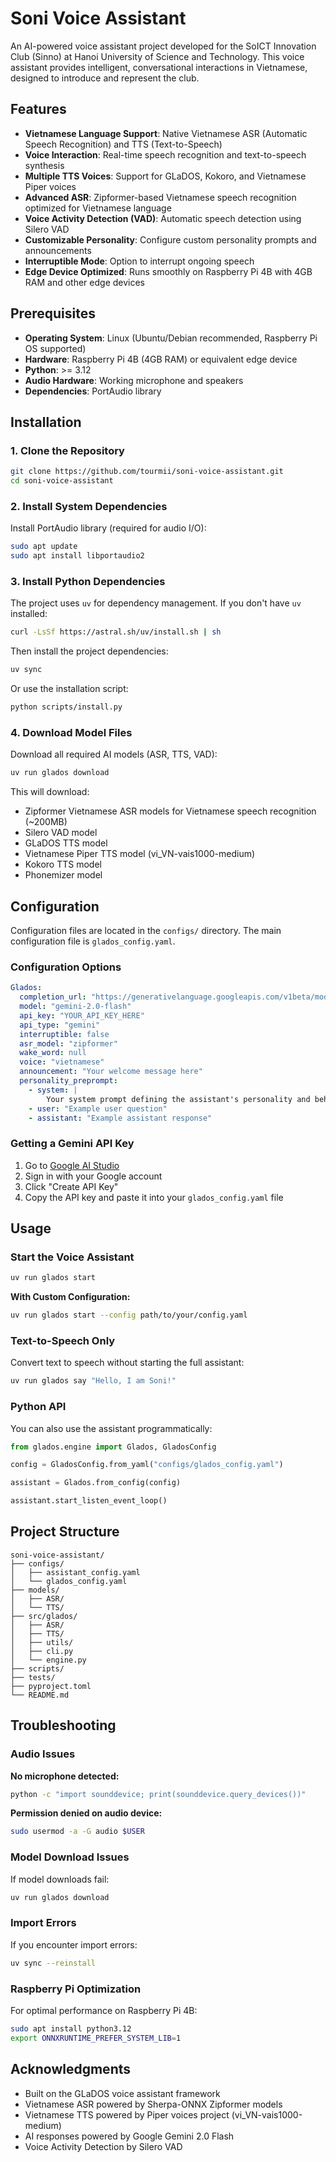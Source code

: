 

# Soni Voice Assistant

An AI-powered voice assistant project developed for the SoICT Innovation Club (Sinno) at Hanoi University of Science and Technology. This voice assistant provides intelligent, conversational interactions in Vietnamese, designed to introduce and represent the club.

## Features

- **Vietnamese Language Support**: Native Vietnamese ASR (Automatic Speech Recognition) and TTS (Text-to-Speech)
- **Voice Interaction**: Real-time speech recognition and text-to-speech synthesis
- **Multiple TTS Voices**: Support for GLaDOS, Kokoro, and Vietnamese Piper voices
- **Advanced ASR**: Zipformer-based Vietnamese speech recognition optimized for Vietnamese language
- **Voice Activity Detection (VAD)**: Automatic speech detection using Silero VAD
- **Customizable Personality**: Configure custom personality prompts and announcements
- **Interruptible Mode**: Option to interrupt ongoing speech
- **Edge Device Optimized**: Runs smoothly on Raspberry Pi 4B with 4GB RAM and other edge devices

## Prerequisites

- **Operating System**: Linux (Ubuntu/Debian recommended, Raspberry Pi OS supported)
- **Hardware**: Raspberry Pi 4B (4GB RAM) or equivalent edge device
- **Python**: >= 3.12
- **Audio Hardware**: Working microphone and speakers
- **Dependencies**: PortAudio library

## Installation

### 1. Clone the Repository

```bash
git clone https://github.com/tourmii/soni-voice-assistant.git
cd soni-voice-assistant
```

### 2. Install System Dependencies

Install PortAudio library (required for audio I/O):

```bash
sudo apt update
sudo apt install libportaudio2
```

### 3. Install Python Dependencies

The project uses `uv` for dependency management. If you don't have `uv` installed:

```bash
curl -LsSf https://astral.sh/uv/install.sh | sh
```

Then install the project dependencies:

```bash
uv sync
```

Or use the installation script:

```bash
python scripts/install.py
```

### 4. Download Model Files

Download all required AI models (ASR, TTS, VAD):

```bash
uv run glados download
```

This will download:
- Zipformer Vietnamese ASR models for Vietnamese speech recognition (~200MB)
- Silero VAD model
- GLaDOS TTS model
- Vietnamese Piper TTS model (vi_VN-vais1000-medium)
- Kokoro TTS model
- Phonemizer model

## Configuration

Configuration files are located in the `configs/` directory. The main configuration file is `glados_config.yaml`.

### Configuration Options

```yaml
Glados:
  completion_url: "https://generativelanguage.googleapis.com/v1beta/models/gemini-2.0-flash:generateContent"
  model: "gemini-2.0-flash"
  api_key: "YOUR_API_KEY_HERE"
  api_type: "gemini"
  interruptible: false
  asr_model: "zipformer"
  wake_word: null
  voice: "vietnamese"
  announcement: "Your welcome message here"
  personality_preprompt:
    - system: |
        Your system prompt defining the assistant's personality and behavior
    - user: "Example user question"
    - assistant: "Example assistant response"
```

### Getting a Gemini API Key

1. Go to [Google AI Studio](https://aistudio.google.com/app/apikey)
2. Sign in with your Google account
3. Click "Create API Key"
4. Copy the API key and paste it into your `glados_config.yaml` file

## Usage

### Start the Voice Assistant

```bash
uv run glados start
```

**With Custom Configuration:**

```bash
uv run glados start --config path/to/your/config.yaml
```

### Text-to-Speech Only

Convert text to speech without starting the full assistant:

```bash
uv run glados say "Hello, I am Soni!"
```

### Python API

You can also use the assistant programmatically:

```python
from glados.engine import Glados, GladosConfig

config = GladosConfig.from_yaml("configs/glados_config.yaml")

assistant = Glados.from_config(config)

assistant.start_listen_event_loop()
```

## Project Structure

```
soni-voice-assistant/
├── configs/                    
│   ├── assistant_config.yaml
│   └── glados_config.yaml
├── models/                    
│   ├── ASR/                 
│   └── TTS/                  
├── src/glados/                
│   ├── ASR/               
│   ├── TTS/                   
│   ├── utils/                 
│   ├── cli.py                 
│   └── engine.py             
├── scripts/                   
├── tests/                     
├── pyproject.toml            
└── README.md                 
```

## Troubleshooting

### Audio Issues

**No microphone detected:**
```bash
python -c "import sounddevice; print(sounddevice.query_devices())"
```

**Permission denied on audio device:**
```bash
sudo usermod -a -G audio $USER
```

### Model Download Issues

If model downloads fail:
```bash
uv run glados download
```

### Import Errors

If you encounter import errors:
```bash
uv sync --reinstall
```

### Raspberry Pi Optimization

For optimal performance on Raspberry Pi 4B:

```bash
sudo apt install python3.12
export ONNXRUNTIME_PREFER_SYSTEM_LIB=1
```

## Acknowledgments

- Built on the GLaDOS voice assistant framework
- Vietnamese ASR powered by Sherpa-ONNX Zipformer models
- Vietnamese TTS powered by Piper voices project (vi_VN-vais1000-medium)
- AI responses powered by Google Gemini 2.0 Flash
- Voice Activity Detection by Silero VAD
